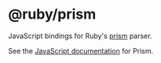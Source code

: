 # @ruby/prism

JavaScript bindings for Ruby's [prism](https://github.com/ruby/prism) parser.

See the [JavaScript documentation](https://github.com/ruby/prism/blob/main/docs/javascript.md) for Prism.
